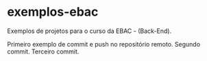 # exemplos-ebac
Exemplos de projetos para o curso da EBAC - (Back-End).


Primeiro exemplo de commit e push no repositório remoto.
Segundo commit.
Terceiro commit.